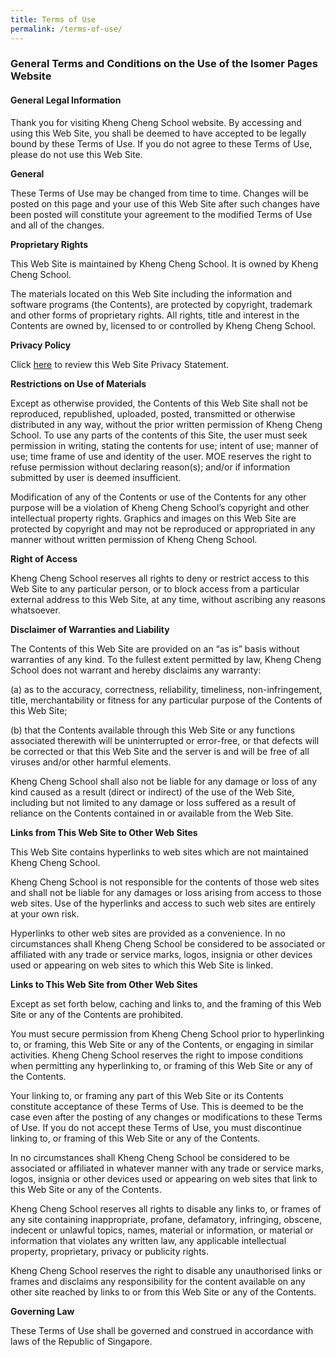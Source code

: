 ```yaml
---
title: Terms of Use
permalink: /terms-of-use/
---
```

### **General Terms and Conditions on the Use of the Isomer Pages Website**

#### **General Legal Information**

Thank you for visiting Kheng Cheng School website. By accessing and using this Web Site, you shall be deemed to have accepted to be legally bound by these Terms of Use. If you do not agree to these Terms of Use, please do not use this Web Site.

**General**

These Terms of Use may be changed from time to time. Changes will be posted on this page and your use of this Web Site after such changes have been posted will constitute your agreement to the modified Terms of Use and all of the changes.

**Proprietary Rights**

This Web Site is maintained by Kheng Cheng School. It is owned by Kheng Cheng School.

The materials located on this Web Site including the information and software programs (the Contents), are protected by copyright, trademark and other forms of proprietary rights. All rights, title and interest in the Contents are owned by, licensed to or controlled by Kheng Cheng School.

**Privacy Policy**

Click [here](https://khengcheng.moe.edu.sg/privacy-statement/) to review this Web Site Privacy Statement.

**Restrictions on Use of Materials**

Except as otherwise provided, the Contents of this Web Site shall not be reproduced, republished, uploaded, posted, transmitted or otherwise distributed in any way, without the prior written permission of Kheng Cheng School. To use any parts of the contents of this Site, the user must seek permission in writing, stating the contents for use; intent of use; manner of use; time frame of use and identity of the user. MOE reserves the right to refuse permission without declaring reason(s); and/or if information submitted by user is deemed insufficient.

Modification of any of the Contents or use of the Contents for any other purpose will be a violation of Kheng Cheng School’s copyright and other intellectual property rights. Graphics and images on this Web Site are protected by copyright and may not be reproduced or appropriated in any manner without written permission of Kheng Cheng School.

**Right of Access**

Kheng Cheng School reserves all rights to deny or restrict access to this Web Site to any particular person, or to block access from a particular external address to this Web Site, at any time, without ascribing any reasons whatsoever.

**Disclaimer of Warranties and Liability**

The Contents of this Web Site are provided on an “as is” basis without warranties of any kind. To the fullest extent permitted by law, Kheng Cheng School does not warrant and hereby disclaims any warranty:

(a) as to the accuracy, correctness, reliability, timeliness, non-infringement, title, merchantability or fitness for any particular purpose of the Contents of this Web Site;

(b) that the Contents available through this Web Site or any functions associated therewith will be uninterrupted or error-free, or that defects will be corrected or that this Web Site and the server is and will be free of all viruses and/or other harmful elements.

Kheng Cheng School shall also not be liable for any damage or loss of any kind caused as a result (direct or indirect) of the use of the Web Site, including but not limited to any damage or loss suffered as a result of reliance on the Contents contained in or available from the Web Site.

**Links from This Web Site to Other Web Sites**

This Web Site contains hyperlinks to web sites which are not maintained Kheng Cheng School.

Kheng Cheng School is not responsible for the contents of those web sites and shall not be liable for any damages or loss arising from access to those web sites. Use of the hyperlinks and access to such web sites are entirely at your own risk.

Hyperlinks to other web sites are provided as a convenience. In no circumstances shall Kheng Cheng School be considered to be associated or affiliated with any trade or service marks, logos, insignia or other devices used or appearing on web sites to which this Web Site is linked.

**Links to This Web Site from Other Web Sites**

Except as set forth below, caching and links to, and the framing of this Web Site or any of the Contents are prohibited.

You must secure permission from Kheng Cheng School prior to hyperlinking to, or framing, this Web Site or any of the Contents, or engaging in similar activities. Kheng Cheng School reserves the right to impose conditions when permitting any hyperlinking to, or framing of this Web Site or any of the Contents.

Your linking to, or framing any part of this Web Site or its Contents constitute acceptance of these Terms of Use. This is deemed to be the case even after the posting of any changes or modifications to these Terms of Use. If you do not accept these Terms of Use, you must discontinue linking to, or framing of this Web Site or any of the Contents.

In no circumstances shall Kheng Cheng School be considered to be associated or affiliated in whatever manner with any trade or service marks, logos, insignia or other devices used or appearing on web sites that link to this Web Site or any of the Contents.

Kheng Cheng School reserves all rights to disable any links to, or frames of any site containing inappropriate, profane, defamatory, infringing, obscene, indecent or unlawful topics, names, material or information, or material or information that violates any written law, any applicable intellectual property, proprietary, privacy or publicity rights.

Kheng Cheng School reserves the right to disable any unauthorised links or frames and disclaims any responsibility for the content available on any other site reached by links to or from this Web Site or any of the Contents.

**Governing Law**

These Terms of Use shall be governed and construed in accordance with laws of the Republic of Singapore.